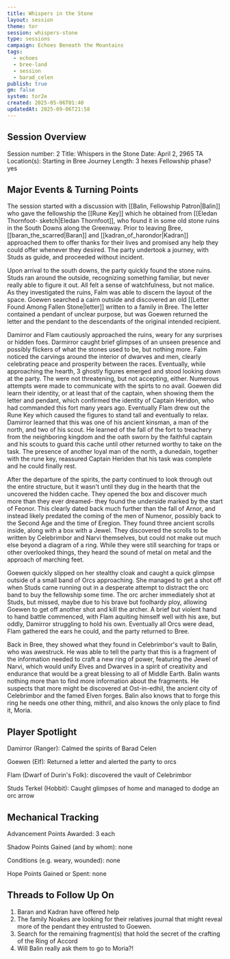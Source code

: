 ```yaml
---
title: Whispers in the Stone
layout: session
theme: tor
session: whispers-stone
type: sessions
campaign: Echoes Beneath the Mountains
tags:
  - echoes
  - bree-land
  - session
  - barad_celen
publish: true
gm: false
system: tor2e
created: 2025-05-06T01:40
updatedAt: 2025-09-06T21:58
---
```


## Session Overview
Session number: 2
Title: Whispers in the Stone
Date: April 2, 2965 TA
Location(s): Starting in Bree
Journey Length: 3 hexes
Fellowship phase? yes

## Major Events & Turning Points
The session started with a discussion with [[Balin, Fellowship Patron|Balin]] who gave the fellowship the [[Rune Key]] which he obtained from [[Eledan Thornfoot- sketch|Eledan Thornfoot]], who found it in some old stone ruins in the South Downs along the Greenway. Prior to leaving Bree, [[baran_the_scarred|Baran]] and [[kadran_of_harondor|Kadran]] approached them to offer thanks for their lives and promised any help they could offer whenever they desired. The party undertook a journey, with Studs as guide, and proceeded without incident.

Upon arrival to the south downs, the party quickly found the stone ruins. Studs ran around the outside, recognizing something familiar, but never really able to figure it out. All felt a sense of watchfulness, but not malice. As they investigated the ruins, Falm was able to discern the layout of the space. Goewen searched a cairn outside and discovered an old [[Letter Found Among Fallen Stone|letter]] written to a family in Bree. The letter contained a pendant of unclear purpose, but was Goewen returned the letter and the pendant to the descendants of the original intended recipient.

Damirror and Flam cautiously approached the ruins, weary for any surprises or hidden foes. Darmirror caught brief glimpses of an unseen presence and possibly flickers of what the stones used to be, but nothing more. Falm noticed the carvings around the interior of dwarves and men, clearly celebrating peace and prosperity between the races. Eventually, while approaching the hearth, 3 ghostly figures emerged and stood looking down at the party. The were not threatening, but not accepting, either. Numerous attempts were made to communicate with the spirts to no avail. Goewen did learn their identity, or at least that of the captain, when showing them the letter and pendant, which confirmed the identity of Captain Heridon, who had commanded this fort many years ago. Eventually Flam drew out the Rune Key which caused the figures to stand tall and eventually to relax. Damirror learned that this was one of his ancient kinsman, a man of the north, and two of his scout. He learned of the fall of the fort to treachery from the neighboring kingdom and the oath sworn by the faithful captain and his scouts to guard this cache until other returned worthy to take on the task. The presence of another loyal man of the north, a dunedain, together with the rune key, reassured Captain Heriden that his task was complete and he could finally rest.

After the departure of the spirits, the party continued to look through out the entire structure, but it wasn't until they dug in the hearth that the uncovered the hidden cache. They opened the box and discover much more than they ever dreamed- they found the underside marked by the start of Feonor. This clearly dated back much further than the fall of Arnor, and instead likely predated the coming of the men of Numenor, possibly back to the Second Age and the time of Eregion. They found three ancient scrolls inside, along with a box with a Jewel. They discovered the scrolls to be written by Celebrimbor and Narvi themselves, but could not make out much else beyond a diagram of a ring. While they were still searching for traps or other overlooked things, they heard the sound of metal on metal and the approach of marching feet.

Goewen quickly slipped on her stealthy cloak and caught a quick glimpse outside of a small band of Orcs approaching. She managed to get a shot off when Studs came running out in a desperate attempt to distract the orc band to buy the fellowship some time. The orc archer immediately shot at Studs, but missed, maybe due to his brave but foolhardy ploy, allowing Goewen to get off another shot and kill the archer. A brief but violent hand to hand battle commenced, with Flam aquiting himself well with his axe, but oddly, Damirror struggling to hold his own. Eventually all Orcs were dead, Flam gathered the ears he could, and the party returned to Bree.

Back in Bree, they showed what they found in Celebrimbor's vault to Balin, who was awestruck. He was able to tell the party that this is a fragment of the information needed to craft a new ring of power, featuring the Jewel of Narvi, which would unify Elves and Dwarves in a spirit of creativity and endurance that would be a great blessing to all of Middle Earth. Balin wants nothing more than to find more information about the fragments. He suspects that more might be discovered at Ost-in-edhil, the ancient city of Celebrimbor and the famed Elven forges. Balin also knows that to forge this ring he needs one other thing, mithril, and also knows the only place to find it, Moria.

## Player Spotlight
Damirror (Ranger): Calmed the spirits of Barad Celen

Goewen (Elf): Returned a letter and alerted the party to orcs

Flam (Dwarf of Durin's Folk): discovered the vault of Celebrimbor

Studs Terkel (Hobbit): Caught glimpses of home and managed to dodge an orc arrow

## Mechanical Tracking
Advancement Points Awarded: 3 each

Shadow Points Gained (and by whom): none

Conditions (e.g. weary, wounded): none

Hope Points Gained or Spent: none

## Threads to Follow Up On
1. Baran and Kadran have offered help
2. The family Noakes are looking for their relatives journal that might reveal more of the pendant they entrusted to Goewen.
3. Search for the remaining fragment(s) that hold the secret of the crafting of the Ring of Accord
4. Will Balin really ask them to go to Moria?!
